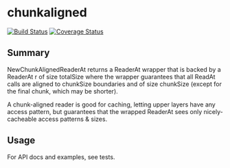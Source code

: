 # chunkaligned
[![Build Status](https://travis-ci.org/wenjianhn/chunkaligned.png?branch=master)](https://travis-ci.org/wenjianhn/chunkaligned)
[![Coverage Status](https://coveralls.io/repos/wenjianhn/chunkaligned/badge.svg?branch=master)](https://coveralls.io/r/wenjianhn/chunkaligned?branch=master)

## Summary

NewChunkAlignedReaderAt returns a ReaderAt wrapper that is backed
by a ReaderAt r of size totalSize where the wrapper guarantees that
all ReadAt calls are aligned to chunkSize boundaries and of size
chunkSize (except for the final chunk, which may be shorter).

A chunk-aligned reader is good for caching, letting upper layers have
any access pattern, but guarantees that the wrapped ReaderAt sees
only nicely-cacheable access patterns & sizes.

## Usage

For API docs and examples, see tests.
